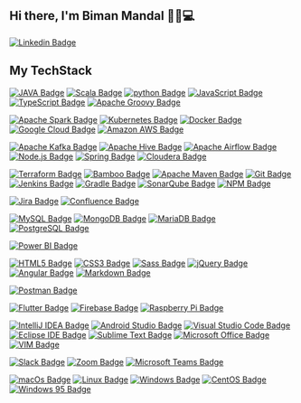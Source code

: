 ## Hi there, I'm Biman Mandal 👋🏼💻
[![Linkedin Badge](https://img.shields.io/badge/-Biman%20Mandal-0072b1?style=flat&logo=Linkedin&logoColor=white)](https://www.linkedin.com/in/bimanmandal/ "Connect on LinkedIn")

## My TechStack

[![JAVA Badge](https://img.shields.io/badge/-Java-007396?style=flat&logo=JAVA&logoColor=white)]()
[![Scala Badge](https://img.shields.io/badge/-Scala-DC322F?style=flat&logo=Scala&logoColor=white)]()
[![python Badge](https://img.shields.io/badge/-python-3776AB?style=flat&logo=python&logoColor=white)]()
[![JavaScript Badge](https://img.shields.io/badge/-JavaScript-F7DF1E?style=flat&logo=JavaScript&logoColor=black)]()
[![TypeScript Badge](https://img.shields.io/badge/-TypeScript-3178C6?style=flat&logo=TypeScript&logoColor=white)]()
[![Apache Groovy Badge](https://img.shields.io/badge/-Apache%20Groovy-4298B8?style=flat&logo=Apache%20Groovy&logoColor=white)]()   

[![Apache Spark Badge](https://img.shields.io/badge/-Apache%20Spark-E25A1C?style=flat&logo=Apache%20Spark&logoColor=white)]()
[![Kubernetes Badge](https://img.shields.io/badge/-Kubernetes-326CE5?style=flat&logo=Kubernetes&logoColor=white)]()
[![Docker Badge](https://img.shields.io/badge/-Docker-2496ED?style=flat&logo=Docker&logoColor=white)]()
[![Google Cloud Badge](https://img.shields.io/badge/-Google%20Cloud-4285F4?style=flat&logo=Google%20Cloud&logoColor=white)]()
[![Amazon AWS Badge](https://img.shields.io/badge/-Amazon%20AWS-232F3E?style=flat&logo=Amazon%20AWS&logoColor=white)]()

[![Apache Kafka Badge](https://img.shields.io/badge/-Apache%20Kafka-231F20?style=flat&logo=Apache%20Kafka&logoColor=white)]()
[![Apache Hive Badge](https://img.shields.io/badge/-Apache%20Hive-FDEE21?style=flat&logo=Apache%20Hive&logoColor=black)]()
[![Apache Airflow Badge](https://img.shields.io/badge/-Apache%20Airflow-017CEE?style=flat&logo=Apache%20Airflow&logoColor=white)]()
[![Node.js Badge](https://img.shields.io/badge/-Node.js-339933?style=flat&logo=Node.js&logoColor=white)]()
[![Spring Badge](https://img.shields.io/badge/-Spring-6DB33F?style=flat&logo=Spring&logoColor=white)]()
[![Cloudera Badge](https://img.shields.io/badge/-Cloudera-F96702?style=flat&logo=Cloudera&logoColor=white)]()

[![Terraform Badge](https://img.shields.io/badge/-Terraform-623CE4?style=flat&logo=Terraform&logoColor=white)]()
[![Bamboo Badge](https://img.shields.io/badge/-Bamboo-0052CC?style=flat&logo=Bamboo&logoColor=white)]()
[![Apache Maven Badge](https://img.shields.io/badge/-Apache%20Maven-C71A36?style=flat&logo=Apache%20Maven&logoColor=white)]()
[![Git Badge](https://img.shields.io/badge/-Git-F05032?style=flat&logo=Git&logoColor=white)]()
[![Jenkins Badge](https://img.shields.io/badge/-Jenkins-D24939?style=flat&logo=Jenkins&logoColor=white)]()
[![Gradle Badge](https://img.shields.io/badge/-Gradle-02303A?style=flat&logo=Gradle&logoColor=white)]()
[![SonarQube Badge](https://img.shields.io/badge/-SonarQube-4E9BCD?style=flat&logo=SonarQube&logoColor=white)]()
[![NPM Badge](https://img.shields.io/badge/-NPM-CB3837?style=flat&logo=NPM&logoColor=white)]()

[![Jira Badge](https://img.shields.io/badge/-Jira-0052CC?style=flat&logo=Jira&logoColor=white)]()
[![Confluence Badge](https://img.shields.io/badge/-Confluence-172B4D?style=flat&logo=Confluence&logoColor=white)]()

[![MySQL Badge](https://img.shields.io/badge/-MySQL-4479A1?style=flat&logo=MySQL&logoColor=white)]()
[![MongoDB Badge](https://img.shields.io/badge/-MongoDB-47A248?style=flat&logo=MongoDB&logoColor=white)]()
[![MariaDB Badge](https://img.shields.io/badge/-MariaDB-003545?style=flat&logo=MariaDB&logoColor=white)]()
[![PostgreSQL Badge](https://img.shields.io/badge/-PostgreSQL-336791?style=flat&logo=PostgreSQL&logoColor=white)]()


[![Power BI Badge](https://img.shields.io/badge/-Power%20BI-F2C811?style=flat&logo=Power%20BI&logoColor=black)]()



[![HTML5 Badge](https://img.shields.io/badge/-HTML5-E34F26?style=flat&logo=html5&logoColor=white)]()
[![CSS3 Badge](https://img.shields.io/badge/-CSS3-1572B6?style=flat&logo=CSS3&logoColor=white)]()
[![Sass Badge](https://img.shields.io/badge/-Sass-CC6699?style=flat&logo=Sass&logoColor=white)]()
[![jQuery Badge](https://img.shields.io/badge/-jQuery-0769AD?style=flat&logo=jQuery&logoColor=white)]()
[![Angular Badge](https://img.shields.io/badge/-Angular-DD0031?style=flat&logo=Angular&logoColor=white)]()
[![Markdown Badge](https://img.shields.io/badge/-Markdown-000000?style=flat&logo=Markdown&logoColor=white)]()

[![Postman Badge](https://img.shields.io/badge/-Postman-FF6C37?style=flat&logo=Postman&logoColor=white)]()



[![Flutter Badge](https://img.shields.io/badge/-Flutter-02569B?style=flat&logo=Flutter&logoColor=white)]()
[![Firebase Badge](https://img.shields.io/badge/-Firebase-FFCA28?style=flat&logo=Firebase&logoColor=black)]()
[![Raspberry Pi Badge](https://img.shields.io/badge/-Raspberry%20Pi-A22846?style=flat&logo=Raspberry%20Pi&logoColor=white)]()

[![IntelliJ IDEA Badge](https://img.shields.io/badge/-IntelliJ%20IDEA-000000?style=flat&logo=IntelliJ%20IDEA&logoColor=white)]()
[![Android Studio Badge](https://img.shields.io/badge/-Android%20Studio-3DDC84?style=flat&logo=Android%20Studio&logoColor=white)]()
[![Visual Studio Code Badge](https://img.shields.io/badge/-Visual%20Studio%20Code%20IDEA-007ACC?style=flat&logo=Visual%20Studio%20Code%20IDEA&logoColor=white)]()
[![Eclipse IDE Badge](https://img.shields.io/badge/-Eclipse%20IDE-2C2255?style=flat&logo=Eclipse%20IDE&logoColor=white)]()
[![Sublime Text Badge](https://img.shields.io/badge/-Sublime%20Text-FF9800?style=flat&logo=Sublime%20Text&logoColor=white)]()
[![Microsoft Office Badge](https://img.shields.io/badge/-Microsoft%20Office-D83B01?style=flat&logo=Microsoft%20Office&logoColor=white)]()
[![VIM Badge](https://img.shields.io/badge/-VIM-019733?style=flat&logo=VIM&logoColor=white)]()


[![Slack Badge](https://img.shields.io/badge/-Slack-4A154B?style=flat&logo=Slack&logoColor=white)]()
[![Zoom Badge](https://img.shields.io/badge/-Zoom-2D8CFF?style=flat&logo=Zoom&logoColor=white)]()
[![Microsoft Teams Badge](https://img.shields.io/badge/-Microsoft%20Teams-6264A7?style=flat&logo=Microsoft%20Teams&logoColor=white)]()


[![macOs Badge](https://img.shields.io/badge/-macOs-000000?style=flat&logo=macOs&logoColor=white)]()
[![Linux Badge](https://img.shields.io/badge/-Linux-FCC624?style=flat&logo=Linux&logoColor=black)]()
[![Windows Badge](https://img.shields.io/badge/-Windows-0078D6?style=flat&logo=Windows&logoColor=white)]()
[![CentOS Badge](https://img.shields.io/badge/-CentOS-262577?style=flat&logo=CentOS&logoColor=white)]()
[![Windows 95 Badge](https://img.shields.io/badge/-Windows%2095-008080?style=flat&logo=Windows%2095&logoColor=white)]()

